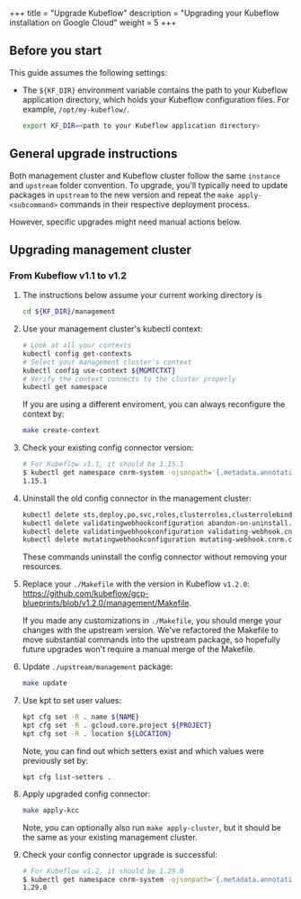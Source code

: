 +++
title = "Upgrade Kubeflow"
description = "Upgrading your Kubeflow installation on Google Cloud"
weight = 5
+++

## Before you start

This guide assumes the following settings:

- The `${KF_DIR}` environment variable contains the path to
  your Kubeflow application directory, which holds your Kubeflow configuration
  files. For example, `/opt/my-kubeflow/`.

  ```bash
  export KF_DIR=<path to your Kubeflow application directory>
  ```

## General upgrade instructions

Both management cluster and Kubeflow cluster follow the same `instance` and `upstream` folder convention. To upgrade, you'll typically need to update packages in `upstream` to the new version and repeat the `make apply-<subcommand>` commands in their respective deployment process.

However, specific upgrades might need manual actions below.

## Upgrading management cluster

### From Kubeflow v1.1 to v1.2

1. The instructions below assume your current working directory is

    ```bash
    cd ${KF_DIR}/management
    ```

1.  Use your management cluster's kubectl context:

    ```bash
    # Look at all your contexts
    kubectl config get-contexts
    # Select your management cluster's context
    kubectl config use-context ${MGMTCTXT}
    # Verify the context connects to the cluster properly
    kubectl get namespace
    ```

    If you are using a different enviroment, you can always
    reconfigure the context by:

    ```bash
    make create-context
    ```

1.  Check your existing config connector version:
    ```bash
    # For Kubeflow v1.1, it should be 1.15.1
    $ kubectl get namespace cnrm-system -ojsonpath='{.metadata.annotations.cnrm\.cloud\.google\.com\/version}'
    1.15.1
    ```
1.  Uninstall the old config connector in the management cluster:
    ```bash
    kubectl delete sts,deploy,po,svc,roles,clusterroles,clusterrolebindings --all-namespaces -l cnrm.cloud.google.com/system=true --wait=true
    kubectl delete validatingwebhookconfiguration abandon-on-uninstall.cnrm.cloud.google.com --ignore-not-found --wait=true
    kubectl delete validatingwebhookconfiguration validating-webhook.cnrm.cloud.google.com --ignore-not-found --wait=true
    kubectl delete mutatingwebhookconfiguration mutating-webhook.cnrm.cloud.google.com --ignore-not-found --wait=true
    ```
    These commands uninstall the config connector without removing your resources.
1.  Replace your `./Makefile` with the version in Kubeflow `v1.2.0`: https://github.com/kubeflow/gcp-blueprints/blob/v1.2.0/management/Makefile.

    If you made any customizations in `./Makefile`, you should merge your changes with the upstream version. We've refactored the Makefile to move substantial commands into the upstream package, so hopefully future upgrades won't require a manual merge of the Makefile.
1.  Update `./upstream/management` package:
    ```bash
    make update
    ```
1.  Use kpt to set user values:
    ```bash
    kpt cfg set -R . name ${NAME}
    kpt cfg set -R . gcloud.core.project ${PROJECT}
    kpt cfg set -R . location ${LOCATION}
    ```
    Note, you can find out which setters exist and which values were previously set by:
    ```
    kpt cfg list-setters .
    ```
1.  Apply upgraded config connector:
    ```bash
    make apply-kcc
    ```
    Note, you can optionally also run `make apply-cluster`, but it should be the same as your existing management cluster.
1.  Check your config connector upgrade is successful:
    ```bash
    # For Kubeflow v1.2, it should be 1.29.0
    $ kubectl get namespace cnrm-system -ojsonpath='{.metadata.annotations.cnrm\.cloud\.google\.com\/version}'
    1.29.0
    ```
